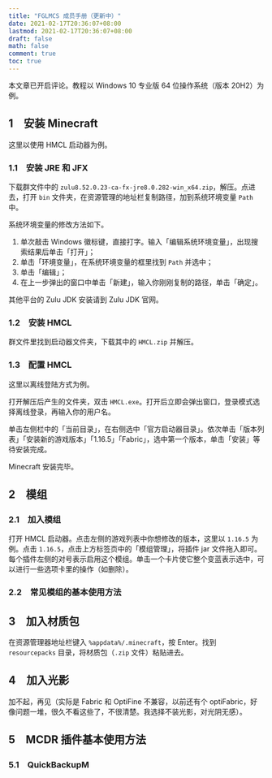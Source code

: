 ```yaml
---
title: "FGLMCS 成员手册（更新中）"
date: 2021-02-17T20:36:07+08:00
lastmod: 2021-02-17T20:36:07+08:00
draft: false
math: false
comment: true
toc: true
---
```


本文章已开启评论。教程以 Windows 10 专业版 64 位操作系统（版本 20H2）为例。

## 1　安装 Minecraft

这里以使用 HMCL 启动器为例。

### 1.1　安装 JRE 和 JFX

下载群文件中的 `zulu8.52.0.23-ca-fx-jre8.0.282-win_x64.zip`，解压。点进去，打开 `bin` 文件夹，在资源管理的地址栏复制路径，加到系统环境变量 `Path` 中。

系统环境变量的修改方法如下。

1. 单次敲击 Windows 徽标键，直接打字。输入「编辑系统环境变量」，出现搜索结果后单击「打开」；
2. 单击「环境变量」，在系统环境变量的框里找到 `Path` 并选中；
3. 单击「编辑」；
4. 在上一步弹出的窗口中单击「新建」，输入你刚刚复制的路径，单击「确定」。

其他平台的 Zulu JDK 安装请到 Zulu JDK 官网。

### 1.2　安装 HMCL

群文件里找到启动器文件夹，下载其中的 `HMCL.zip` 并解压。

### 1.3　配置 HMCL

这里以离线登陆方式为例。

打开解压后产生的文件夹，双击 `HMCL.exe`。打开后立即会弹出窗口，登录模式选择离线登录，再输入你的用户名。

单击左侧栏中的「当前目录」，在右侧选中「官方启动器目录」。依次单击「版本列表」「安装新的游戏版本」「1.16.5」「Fabric」，选中第一个版本，单击「安装」等待安装完成。

Minecraft 安装完毕。

## 2　模组

### 2.1　加入模组

打开 HMCL 启动器。点击左侧的游戏列表中你想修改的版本，这里以 `1.16.5` 为例。点击 `1.16.5`，点击上方标签页中的「模组管理」，将插件 jar 文件拖入即可。每个插件左侧的对号表示启用这个模组。单击一个卡片使它整个变蓝表示选中，可以进行一些选项卡里的操作（如删除）。

### 2.2　常见模组的基本使用方法

## 3　加入材质包

在资源管理器地址栏键入 `%appdata%/.minecraft`，按 Enter。找到 `resourcepacks` 目录，将材质包（`.zip` 文件）粘贴进去。

## 4　加入光影

加不起，再见（实际是 Fabric 和 OptiFine 不兼容，以前还有个 optiFabric，好像问题一堆，很久不看这些了，不很清楚。我选择不装光影，对光阴无感）。

## 5　MCDR 插件基本使用方法

### 5.1　QuickBackupM
